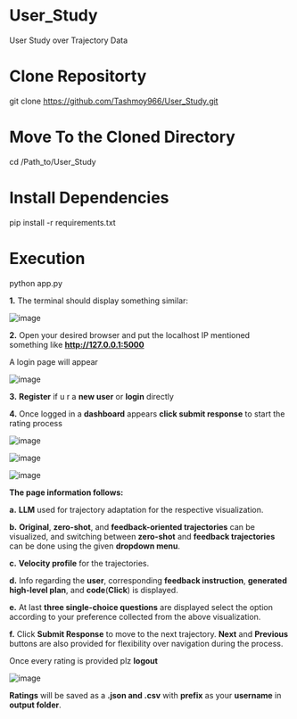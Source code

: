 # User_Study
User Study over Trajectory Data

# Clone Repositorty 
git clone https://github.com/Tashmoy966/User_Study.git

# Move To the Cloned Directory
cd /Path_to/User_Study

# Install Dependencies
pip install -r requirements.txt

# Execution
python app.py

**1.** The terminal should display something similar:

![image](https://github.com/user-attachments/assets/152ae484-32a0-4ba8-9e11-76f6b8e68de5)

**2.** Open your desired browser and put the localhost IP mentioned something like **http://127.0.0.1:5000**

  A login page will appear

  ![image](https://github.com/user-attachments/assets/98d9e278-3d36-4195-bdbc-04330a46558e)

**3.** **Register** if u r a **new user** or **login** directly

**4.** Once logged in a **dashboard** appears **click submit response** to start the rating process

![image](https://github.com/user-attachments/assets/d50b6cbe-98cc-48c5-99c5-ac6d3802be16)

![image](https://github.com/user-attachments/assets/1dea3b2e-ba60-40a1-b6b4-077e14383a41)

![image](https://github.com/user-attachments/assets/8fa96d30-b209-4255-bf14-ade2d8882e12)

**The page information follows:**

**a.** **LLM** used for trajectory adaptation for the respective visualization.

**b.** **Original**, **zero-shot**, and **feedback-oriented trajectories** can be visualized, and switching between **zero-shot** and **feedback trajectories** can be done using the given **dropdown menu**.

**c.** **Velocity profile** for the trajectories.

**d.** Info regarding the **user**, corresponding **feedback instruction**, **generated high-level plan**, and **code**(**Click**) is displayed.

**e.** At last **three single-choice questions** are displayed select the option according to your preference collected from the above visualization.

**f.** Click **Submit Response** to move to the next trajectory. **Next** and **Previous** buttons are also provided for flexibility over navigation during the process.



Once every rating is provided plz **logout**


![image](https://github.com/user-attachments/assets/696ec2a3-a877-4037-915a-78cbe10e9bb9)


**Ratings** will be saved as a **.json and .csv** with **prefix** as your **username** in **output folder**.
